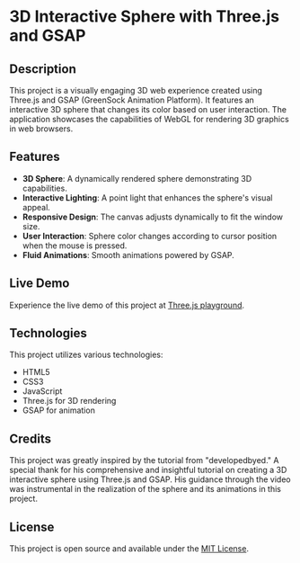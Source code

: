 
# 3D Interactive Sphere with Three.js and GSAP

## Description

This project is a visually engaging 3D web experience created using Three.js and GSAP (GreenSock Animation Platform). It features an interactive 3D sphere that changes its color based on user interaction. The application showcases the capabilities of WebGL for rendering 3D graphics in web browsers.

## Features

-   **3D Sphere**: A dynamically rendered sphere demonstrating 3D capabilities.
-   **Interactive Lighting**: A point light that enhances the sphere's visual appeal.
-   **Responsive Design**: The canvas adjusts dynamically to fit the window size.
-   **User Interaction**: Sphere color changes according to cursor position when the mouse is pressed.
-   **Fluid Animations**: Smooth animations powered by GSAP.

## Live Demo

Experience the live demo of this project at [Three.js playground](https://marco-tuzza.github.io/three-js-playground/).

## Technologies

This project utilizes various technologies:

-   HTML5
-   CSS3
-   JavaScript
-   Three.js for 3D rendering
-   GSAP for animation

## Credits

This project was greatly inspired by the tutorial from "developedbyed." A special thank for his comprehensive and insightful tutorial on creating a 3D interactive sphere using Three.js and GSAP. His guidance through the video was instrumental in the realization of the sphere and its animations in this project.

## License

This project is open source and available under the [MIT License](https://chat.openai.com/c/LICENSE).
